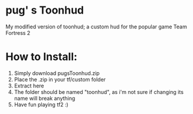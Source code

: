 # pug' s Toonhud
My modified version of toonhud; a custom hud for the popular game Team Fortress 2

# How to Install:
1. Simply download pugsToonhud.zip
2. Place the .zip in your tf/custom folder
3. Extract here
4. The folder should be named "toonhud", as i'm not sure if changing its name will break anything
5. Have fun playing tf2 :)
